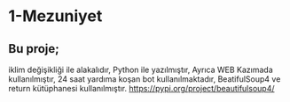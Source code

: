 # 1-Mezuniyet


## Bu proje; 
  iklim değişikliği ile alakalıdır,
  Python ile yazılmıştır,
  Ayrıca WEB Kazımada kullanılmıştır,
  24 saat yardıma koşan bot kullanılmaktadır,
  BeatifulSoup4 ve return kütüphanesi kullanılmıştır.
  https://pypi.org/project/beautifulsoup4/
  
